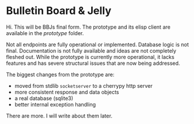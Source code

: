 # Bulletin Board & Jelly

Hi. This will be BBJs final form. The prototype and its elisp client
are available in the *prototype* folder.

Not all endpoints are fully operational or implemented. Database
logic is not final. Documentation is not fully available and ideas
are not completely fleshed out. While the prototype is currently more
operational, it lacks features and has severe structural issues that
are now being addressed.

The biggest changes from the prototype are:

  * moved from stdlib `socketserver` to a cherrypy http server
  * more consistent response and data objects
  * a real database (sqlite3)
  * better internal exception handling

There are more. I will write about them later.
